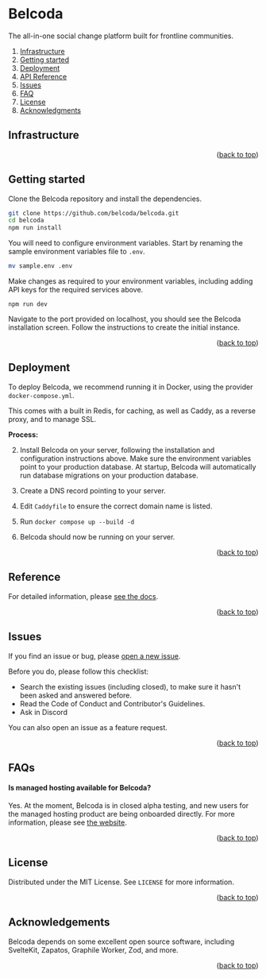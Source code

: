 <a name="readme-top"></a>

# Belcoda

The all-in-one social change platform built for frontline communities.

<ol>
    <li><a href="#infrastructure">Infrastructure</a></li>
    <li><a href="#getting-started">Getting started</a></li>
    <li><a href="#deployment">Deployment</a></li>
    <li><a href="#reference">API Reference</a></li>
    <li><a href="#contributing">Issues</a></li>
    <li><a href="#contact">FAQ</a></li>
    <li><a href="#license">License</a></li>
    <li><a href="#acknowledgments">Acknowledgments</a></li>
  </ol>

<!-- HOW IT WORKS --><a name="infrastructure"></a>

## Infrastructure

<p align="right">(<a href="#readme-top">back to top</a>)</p>

<!-- GETTING STARTED --><a name="getting-started"></a>

## Getting started

Clone the Belcoda repository and install the dependencies.

```bash
git clone https://github.com/belcoda/belcoda.git
cd belcoda
npm run install
```

You will need to configure environment variables. Start by renaming the sample environment variables file to `.env`.

```bash
mv sample.env .env
```

Make changes as required to your environment variables, including adding API keys for the required services above.

`npm run dev`

Navigate to the port provided on localhost, you should see the Belcoda installation screen. Follow the instructions to create the initial instance.

<p align="right">(<a href="#readme-top">back to top</a>)</p>

<!-- RUNNING IN PRODUCTION --><a name="production"></a>

## Deployment

To deploy Belcoda, we recommend running it in Docker, using the provider `docker-compose.yml`.

This comes with a built in Redis, for caching, as well as Caddy, as a reverse proxy, and to manage SSL.

**Process:**

2. Install Belcoda on your server, following the installation and configuration instructions above. Make sure the environment variables point to your production database. At startup, Belcoda will automatically run database migrations on your production database.

3. Create a DNS record pointing to your server.

4. Edit `Caddyfile` to ensure the correct domain name is listed.

5. Run `docker compose up --build -d`

6. Belcoda should now be running on your server.

<p align="right">(<a href="#readme-top">back to top</a>)</p>

<!-- REFERENCE --><a name="reference"></a>

## Reference

For detailed information, please [see the docs](https://belcoda.notion.site/Documentation-835d2aed77ea4206ba97f6f71b962509).

<p align="right">(<a href="#readme-top">back to top</a>)</p>

<!-- ISSUES --><a name="issues"></a>

## Issues

If you find an issue or bug, please [open a new issue](https://github.com/belcoda/belcoda/issues).

Before you do, please follow this checklist:

- Search the existing issues (including closed), to make sure it hasn't been asked and answered before.
- Read the Code of Conduct and Contributor's Guidelines.
- Ask in Discord

You can also open an issue as a feature request.

<p align="right">(<a href="#readme-top">back to top</a>)</p>

<!-- FAQ --><a name="faq"></a>

## FAQs

#### Is managed hosting available for Belcoda?

Yes. At the moment, Belcoda is in closed alpha testing, and new users for the managed hosting product are being onboarded directly. For more information, please see [the website](https://belcoda.org).

<p align="right">(<a href="#readme-top">back to top</a>)</p>

<!-- LICENSE --><a name="license"></a>

## License

Distributed under the MIT License. See `LICENSE` for more information.

<p align="right">(<a href="#readme-top">back to top</a>)</p>

<!-- ACKNOWLEDGEMENTS --><a name="acknowledgements"></a>

## Acknowledgements

Belcoda depends on some excellent open source software, including SvelteKit, Zapatos, Graphile Worker, Zod, and more.

<p align="right">(<a href="#readme-top">back to top</a>)</p>
